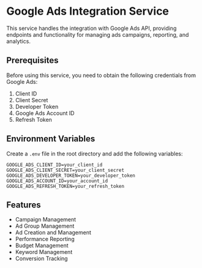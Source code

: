 # Google Ads Integration Service

This service handles the integration with Google Ads API, providing endpoints and functionality for managing ads campaigns, reporting, and analytics.

## Prerequisites

Before using this service, you need to obtain the following credentials from Google Ads:

1. Client ID
2. Client Secret
3. Developer Token
4. Google Ads Account ID
5. Refresh Token

## Environment Variables

Create a `.env` file in the root directory and add the following variables:

```env
GOOGLE_ADS_CLIENT_ID=your_client_id
GOOGLE_ADS_CLIENT_SECRET=your_client_secret
GOOGLE_ADS_DEVELOPER_TOKEN=your_developer_token
GOOGLE_ADS_ACCOUNT_ID=your_account_id
GOOGLE_ADS_REFRESH_TOKEN=your_refresh_token
```

## Features

- Campaign Management
- Ad Group Management
- Ad Creation and Management
- Performance Reporting
- Budget Management
- Keyword Management
- Conversion Tracking 